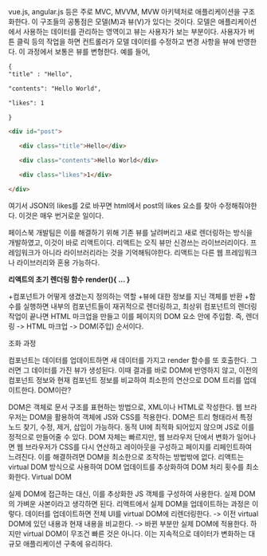 vue.js, angular.js 등은 주로 MVC, MVVM, MVW 아키텍처로 애플리케이션을 구조화한다. 이 구조들의 공통점은 모델(M)과 뷰(V)가 있다는 것이다. 모델은 애플리케이션에서 사용하는 데이터를 관리하는 영역이고 뷰는 사용자가 보는 부분이다. 사용자가 버튼 클릭 등의 작업을 하면 컨트롤러가 모델 데이터를 수정하고 변경 사항을 뷰에 반영한다. 이 과정에서 보통은 뷰를 변형한다. 예를 들어,


```html
{
"title" : "Hello",

"contents": "Hello World",

"likes": 1

}
```

 

```html
<div id="post">

   <div class="title">Hello</div>

   <div class="contents">Hello World</div>

   <div class="likes">1</div>

</div>
```

여기서 JSON의 likes를 2로 바꾸면 html에서 post의 likes 요소를 찾아 수정해줘야한다. 이것은 매우 번거로운 일이다.

페이스북 개발팀은 이를 해결하기 위해 기존 뷰를 날려버리고 새로 렌더링하는 방식을 개발하였고, 이것이 바로 리액트이다. 리액트는 오직 뷰만 신경쓰는 라이브러리이다. 프레임워크가 아니라 라이브러리라는 것을 기억해둬야한다. 리액트는 다른 웹 프레임워크나 라이브러리와 혼용 가능하다.
  
  
  
**리액트의 초기 렌더링 함수 render(){ ... }**

+컴포넌트가 어떻게 생겼는지 정의하는 역할
+뷰에 대한 정보를 지닌 객체를 반환
+함수를 실행하면 내부의 컴포넌트들이 재귀적으로 렌더링하고, 최상위 컴포넌트의 렌더링 작업이 끝나면 HTML 마크업을 만들고 이를 페이지의 DOM 요소 안에 주입함. 즉, 렌더링 -> HTML 마크업 -> DOM(주입) 순서이다.
  
  조화 과정

컴포넌트는 데이터를 업데이트하면 새 데이터를 가지고 render 함수를 또 호출한다. 그러면 그 데이터를 가진 뷰가 생성된다. 이때 결과를 바로 DOM에 반영하지 않고, 이전의 컴포넌트 정보와 현재 컴포넌트 정보를 비교하여 최소한의 연산으로 DOM 트리를 업데이트한다.
DOM이란?

DOM은 객체로 문서 구조를 표현하는 방법으로, XML이나 HTML로 작성한다.
웹 브라우저는 DOM을 활용하여 객체에 JS와 CSS를 적용한다. 
DOM은 트리 형태라서 특정 노드 찾기, 수정, 제거, 삽입이 가능하다.
동적 UI에 최적화 되어있지 않으며 JS로 이를 정적으로 만들어줄 수 있다.
DOM 자체는 빠르지만, 웹 브라우저 단에서 변화가 일어나면 웹 브라우저가 CSS를 다시 연산하고 레이아웃을 구성하고 페이지를 리페인트하여 느려진다. 이를 해결하려면 DOM을 최소한으로 조작하는 방법밖에 없다. 리액트는 virtual DOM 방식으로 사용하여 DOM 업데이트를 추상화하여 DOM 처리 횟수를 최소화한다.
Virtual DOM

실제 DOM에 접근하는 대신, 이를 추상화한 JS 객체를 구성하여 사용한다. 실제 DOM의 가벼운 사본이라고 생각하면 된다.
리액트에서 실제 DOM을 업데이트하는 과정은 이렇다. 데이터를 업데이트하면 전체 UI를 virtual DOM에 리렌더링한다. -> 이전 virtual DOM에 있던 내용과 현재 내용을 비교한다. -> 바뀐 부분만 실제 DOM에 적용한다.
하지만 virtual DOM이 무조건 빠른 것은 아니다. 이는 지속적으로 데이터가 변화하는 대규모 애플리케이션 구축에 유리하다.
